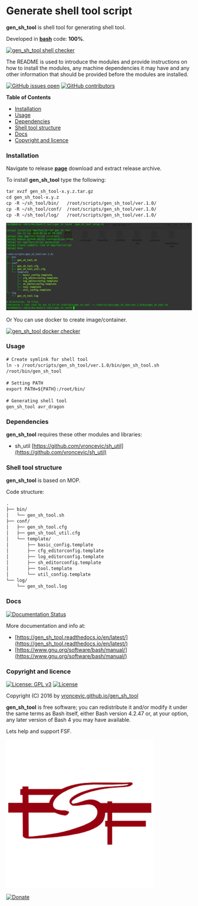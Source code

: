# Generate shell tool script

**gen_sh_tool** is shell tool for generating shell tool.

Developed in **[bash](https://en.wikipedia.org/wiki/Bash_(Unix_shell))** code: **100%**.

[![gen_sh_tool shell checker](https://github.com/vroncevic/gen_sh_tool/workflows/gen_sh_tool%20shell%20checker/badge.svg)](https://github.com/vroncevic/gen_sh_tool/actions?query=workflow%3A%22gen_sh_tool+shell+checker%22)

The README is used to introduce the modules and provide instructions on
how to install the modules, any machine dependencies it may have and any
other information that should be provided before the modules are installed.

[![GitHub issues open](https://img.shields.io/github/issues/vroncevic/gen_sh_tool.svg)](https://github.com/vroncevic/gen_sh_tool/issues) [![GitHub contributors](https://img.shields.io/github/contributors/vroncevic/gen_sh_tool.svg)](https://github.com/vroncevic/gen_sh_tool/graphs/contributors)

<!-- START doctoc generated TOC please keep comment here to allow auto update -->
<!-- DON'T EDIT THIS SECTION, INSTEAD RE-RUN doctoc TO UPDATE -->
**Table of Contents**

- [Installation](#installation)
- [Usage](#usage)
- [Dependencies](#dependencies)
- [Shell tool structure](#shell-tool-structure)
- [Docs](#docs)
- [Copyright and licence](#copyright-and-licence)

<!-- END doctoc generated TOC please keep comment here to allow auto update -->

### Installation

Navigate to release **[page](https://github.com/vroncevic/gen_sh_tool/releases)** download and extract release archive.

To install **gen_sh_tool** type the following:

```
tar xvzf gen_sh_tool-x.y.z.tar.gz
cd gen_sh_tool-x.y.z
cp -R ~/sh_tool/bin/   /root/scripts/gen_sh_tool/ver.1.0/
cp -R ~/sh_tool/conf/  /root/scripts/gen_sh_tool/ver.1.0/
cp -R ~/sh_tool/log/   /root/scripts/gen_sh_tool/ver.1.0/
```

![alt tag](https://raw.githubusercontent.com/vroncevic/gen_sh_tool/dev/docs/setup_tree.png)

Or You can use docker to create image/container.

[![gen_sh_tool docker checker](https://github.com/vroncevic/gen_sh_tool/workflows/gen_sh_tool%20docker%20checker/badge.svg)](https://github.com/vroncevic/gen_sh_tool/actions?query=workflow%3A%22gen_sh_tool+docker+checker%22)

### Usage

```
# Create symlink for shell tool
ln -s /root/scripts/gen_sh_tool/ver.1.0/bin/gen_sh_tool.sh /root/bin/gen_sh_tool

# Setting PATH
export PATH=${PATH}:/root/bin/

# Generating shell tool
gen_sh_tool avr_dragon
```

### Dependencies

**gen_sh_tool** requires these other modules and libraries:
* sh_util [https://github.com/vroncevic/sh_util](https://github.com/vroncevic/sh_util)

### Shell tool structure

**gen_sh_tool** is based on MOP.

Code structure:
```
.
├── bin/
│   └── gen_sh_tool.sh
├── conf/
│   ├── gen_sh_tool.cfg
│   ├── gen_sh_tool_util.cfg
│   └── template/
│       ├── basic_config.template
│       ├── cfg_editorconfig.template
│       ├── log_editorconfig.template
│       ├── sh_editorconfig.template
│       ├── tool.template
│       └── util_config.template
└── log/
    └── gen_sh_tool.log
```

### Docs

[![Documentation Status](https://readthedocs.org/projects/gen_sh_tool/badge/?version=latest)](https://gen_sh_tool.readthedocs.io/projects/gen_sh_tool/en/latest/?badge=latest)

More documentation and info at:
* [https://gen_sh_tool.readthedocs.io/en/latest/](https://gen_sh_tool.readthedocs.io/en/latest/)
* [https://www.gnu.org/software/bash/manual/](https://www.gnu.org/software/bash/manual/)

### Copyright and licence

[![License: GPL v3](https://img.shields.io/badge/License-GPLv3-blue.svg)](https://www.gnu.org/licenses/gpl-3.0) [![License](https://img.shields.io/badge/License-Apache%202.0-blue.svg)](https://opensource.org/licenses/Apache-2.0)

Copyright (C) 2016 by [vroncevic.github.io/gen_sh_tool](https://vroncevic.github.io/gen_sh_tool)

**gen_sh_tool** is free software; you can redistribute it and/or modify
it under the same terms as Bash itself, either Bash version 4.2.47 or,
at your option, any later version of Bash 4 you may have available.

Lets help and support FSF.

[![Free Software Foundation](https://raw.githubusercontent.com/vroncevic/gen_sh_tool/dev/docs/fsf-logo_1.png)](https://my.fsf.org/)

[![Donate](https://www.paypalobjects.com/en_US/i/btn/btn_donateCC_LG.gif)](https://my.fsf.org/donate/)
